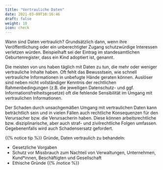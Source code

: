 ```yaml
---
title: "Vertrauliche Daten"
date: 2021-03-09T10:16:46
draft: false
weight: 10
icon: check
---
```

Wann sind Daten vertraulich? Grundsätzlich dann, wenn ihre Veröffentlichung oder ein unberechtigter Zugang schutzwürdige Interessen verletzen würden. Beispielhaft sei der Eintrag im standesamtlichen Geburtenregister, dass ein Kind adoptiert ist, genannt.

Die meisten von uns haben täglich mit Daten zu tun, die mehr oder weniger vertrauliche Inhalte haben. Oft fehlt das Bewusstsein, wie schnell vertrauliche Informationen in unbefugte Hände geraten können. Auslöser sind neben nicht vollständiger Kenntnis der rechtlichen Rahmenbedingungen (z.B. die jeweiligen Datenschutz- und ggf. Informationsfreiheitsgesetze) oft die fehlende Sensibilität im Umgang mit vertraulichen Informationen.

Der Schaden durch unsachgemäßen Umgang mit vertraulichen Daten kann beträchtlich sein und in vielen Fällen auch rechtliche Konsequenzen für den Verursacher bzw. die Verursacherin haben. Diese können arbeitsrechtliche bzw. disziplinarische, aber auch straf- und zivilrechtliche Folgen umfassen. Gegebenenfalls wird auch Schadensersatz gefordert.



{{% notice tip %}}
Gründe, Daten vertraulich zu behandeln:
- Gesetzliche Vorgaben
- Schutz vor Missbrauch zum Nachteil von Verwaltungen, Unternehmen, Kund*innen, Beschäftigten und Gesellschaft
- Ethische Gründe
  {{% /notice %}}